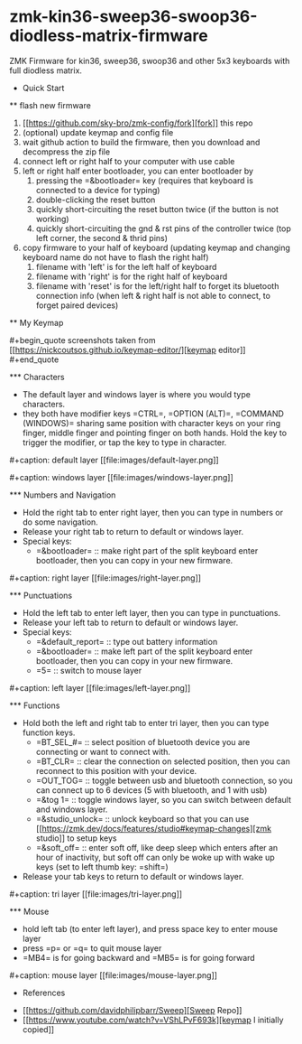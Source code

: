 # zmk-kin36-sweep36-swoop36-diodless-matrix-firmware
ZMK Firmware for kin36, sweep36, swoop36 and other 5x3 keyboards with full diodless matrix.



* Quick Start

** flash new firmware

1. [[https://github.com/sky-bro/zmk-config/fork][fork]] this repo
2. (optional) update keymap and config file
3. wait github action to build the firmware, then you download and decompress the zip file
4. connect left or right half to your computer with use cable
5. left or right half enter bootloader, you can enter bootloader by
   1) pressing the =&bootloader= key (requires that keyboard is connected to a device for typing)
   2) double-clicking the reset button
   3) quickly short-circuiting the reset button twice (if the button is not working)
   4) quickly short-circuiting the gnd & rst pins of the controller twice (top left corner, the second & thrid pins)
6. copy firmware to your half of keyboard (updating keymap and changing keyboard name do not have to flash the right half)
   1) filename with 'left' is for the left half of keyboard
   2) filename with 'right' is for the right half of keyboard
   3) filename with 'reset' is for the left/right half to forget its bluetooth connection info (when left & right half is not able to connect, to forget paired devices)

** My Keymap

#+begin_quote
screenshots taken from [[https://nickcoutsos.github.io/keymap-editor/][keymap editor]]
#+end_quote

*** Characters

- The default layer and windows layer is where you would type characters.
- they both have modifier keys =CTRL=, =OPTION (ALT)=, =COMMAND (WINDOWS)= sharing same position with character keys on your ring finger, middle finger and pointing finger on both hands. Hold the key to trigger the modifier, or tap the key to type in character.

#+caption: default layer
[[file:images/default-layer.png]]

#+caption: windows layer
[[file:images/windows-layer.png]]

*** Numbers and Navigation

- Hold the right tab to enter right layer, then you can type in numbers or do some navigation.
- Release your right tab to return to default or windows layer.
- Special keys:
  - =&bootloader= :: make right part of the split keyboard enter bootloader, then you can copy in your new firmware.

#+caption: right layer
[[file:images/right-layer.png]]

*** Punctuations

- Hold the left tab to enter left layer, then you can type in punctuations.
- Release your left tab to return to default or windows layer.
- Special keys:
  - =&default_report= :: type out battery information
  - =&bootloader= :: make left part of the split keyboard enter bootloader, then you can copy in your new firmware.
  - =5= :: switch to mouse layer

#+caption: left layer
[[file:images/left-layer.png]]

*** Functions

- Hold both the left and right tab to enter tri layer, then you can type function keys.
  - =BT_SEL_#= :: select position of bluetooth device you are connecting or want to connect with.
  - =BT_CLR= :: clear the connection on selected position, then you can reconnect to this position with your device.
  - =OUT_TOG= :: toggle between usb and bluetooth connection, so you can connect up to 6 devices (5 with bluetooth, and 1 with usb)
  - =&tog 1= :: toggle windows layer, so you can switch between default and windows layer.
  - =&studio_unlock= :: unlock keyboard so that you can use [[https://zmk.dev/docs/features/studio#keymap-changes][zmk studio]] to setup keys
  - =&soft_off= :: enter soft off, like deep sleep which enters after an hour of inactivity, but soft off can only be woke up with wake up keys (set to left thumb key: =shift=)
- Release your tab keys to return to default or windows layer.

#+caption: tri layer
[[file:images/tri-layer.png]]

*** Mouse

- hold left tab (to enter left layer), and press space key to enter mouse layer
- press =p= or =q= to quit mouse layer
- =MB4= is for going backward and =MB5= is for going forward

#+caption: mouse layer
[[file:images/mouse-layer.png]]

* References

- [[https://github.com/davidphilipbarr/Sweep][Sweep Repo]]
- [[https://www.youtube.com/watch?v=VShLPvF693k][keymap I initially copied]]
